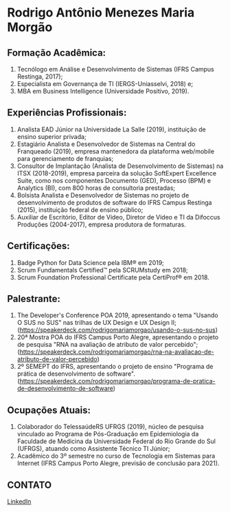 # Rodrigo Antônio Menezes Maria Morgão

## Formação Acadêmica:
1. Tecnólogo em Análise e Desenvolvimento de Sistemas (IFRS Campus Restinga, 2017);
2. Especialista em Governança de TI (IERGS-Uniasselvi, 2018) e;
3. MBA em Business Intelligence (Universidade Positivo, 2019).

## Experiências Profissionais:
1. Analista EAD Júnior na Universidade La Salle (2019), instituição de ensino superior privada;
2. Estagiário Analista e Desenvolvedor de Sistemas na Central do Franqueado (2019), empresa mantenedora da plataforma web/mobile para gerenciamento de franquias;
3. Consultor de Implantação (Analista de Desenvolvimento de Sistemas) na ITSX (2018-2019), empresa parceira da solução SoftExpert Excellence Suite, como nos componentes Documento (GED), Processo (BPM) e Analytics (BI), com 800 horas de consultoria prestadas;
4. Bolsista Analista e Desenvolvedor de Sistemas no projeto de desenvolvimento de produtos de software do IFRS Campus Restinga (2015), instituição federal de ensino público;
5. Auxiliar de Escritório, Editor de Vídeo, Diretor de Vídeo e TI da Difoccus Produções (2004-2017), empresa produtora de formaturas.

## Certificações:
1. Badge Python for Data Science pela IBM® em 2019;
2. Scrum Fundamentals Certified™ pela SCRUMstudy em 2018;
3. Scrum Foundation Professional Certificate pela CertiProf® em 2018.

## Palestrante:
1. The Developer's Conference POA 2019, apresentando o tema "Usando O SUS no SUS" nas trilhas de UX Design e UX Design II; (https://speakerdeck.com/rodrigomariamorgao/usando-o-sus-no-sus)
2. 20ª Mostra POA do IFRS Campus Porto Alegre, apresentando o projeto de pesquisa "RNA na avaliação de atributo de valor percebido"; (https://speakerdeck.com/rodrigomariamorgao/rna-na-avaliacao-de-atributo-de-valor-percebido)
3. 2º SEMEPT do IFRS, apresentando o projeto de ensino "Programa de prática de desenvolvimento de software". (https://speakerdeck.com/rodrigomariamorgao/programa-de-pratica-de-desenvolvimento-de-software)

## Ocupações Atuais:
1. Colaborador do TelessaúdeRS UFRGS (2019), núcleo de pesquisa vinculado ao Programa de Pós-Graduação em Epidemiologia da Faculdade de Medicina da Universidade Federal do Rio Grande do Sul (UFRGS), atuando como Assistente Técnico TI Júnior;
2. Acadêmico do 3º semestre no curso de Tecnologia em Sistemas para Internet (IFRS Campus Porto Alegre, previsão de conclusão para 2021).

## CONTATO
[LinkedIn](https://www.linkedin.com/in/rodrigomaria/)
